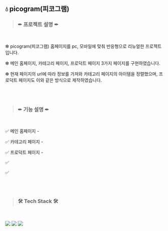 ## 💧 picogram(피코그램)

>
> ###  ✒ 프로젝트 설명 ✒
>

<br/>

  ❇ picogram(피코그램) 홈페이지를 pc, 모바일에 맞춰 반응형으로 리뉴얼한 프로젝트입니다.
    
  ❇ 메인 홈페이지, 카테고리 페이지, 프로덕트 페이지 3가지 페이지를 구현하였습니다.
    
  ❇ 현재 페이지의 url에 따라 정보를 가져와 카테고리 페이지의 아이템을 정렬했으며, 프로덕트 페이지도 이와 같은 방식으로 제작하였습니다.

<br/><br/>

>
> ###  ✒ 기능 설명 ✒
>

<br/>

  ✅ 메인 홈페이지 - 
    
  ✅ 카테고리 페이지 - 
    
  ✅ 프로덕트 페이지 - 
    
  ✅ 
    
  ✅ 
  
<br/><br/>

>
> ###  🛠 Tech Stack 🛠
>

<br/>

<p>
  <img src="https://img.shields.io/badge/html5-E34F26?style=for-the-badge&logo=html5&logoColor=white">
  <img src="https://img.shields.io/badge/css-1572B6?style=for-the-badge&logo=css3&logoColor=white">
  <img src="https://img.shields.io/badge/javascript-F7DF1E?style=for-the-badge&logo=javaScipt&logoColor=black"/>
</p>
